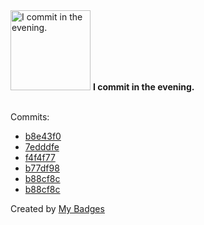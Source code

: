 <img src="https://github.com/my-badges/my-badges/blob/master/src/all-badges/time-of-commit/evening-commits.png?raw=true" alt="I commit in the evening." title="I commit in the evening." width="128">
<strong>I commit in the evening.</strong>
<br><br>

Commits:

- <a href="https://github.com/AfzalSabbir/AfzalSabbir/commit/b8e43f00f72820fd77125fe23961c04280a93171">b8e43f0</a>
- <a href="https://github.com/AfzalSabbir/AfzalSabbir/commit/7edddfe03b21f8f13bada5fbf581623d732cab32">7edddfe</a>
- <a href="https://github.com/AfzalSabbir/AfzalSabbir/commit/f4f4f77ec674b243f992981619ffd51b68e75745">f4f4f77</a>
- <a href="https://github.com/AfzalSabbir/AfzalSabbir/commit/b77df98f8dfeeeb83c44fedff3346045d16ed793">b77df98</a>
- <a href="https://github.com/AfzalSabbir/vue-sfc-vite-2/commit/b88cf8c168dd6541c42c4488b9cead3d72c05e1f">b88cf8c</a>
- <a href="https://github.com/AfzalSabbir/vue-sfc-vite/commit/b88cf8c168dd6541c42c4488b9cead3d72c05e1f">b88cf8c</a>


Created by <a href="https://github.com/my-badges/my-badges">My Badges</a>